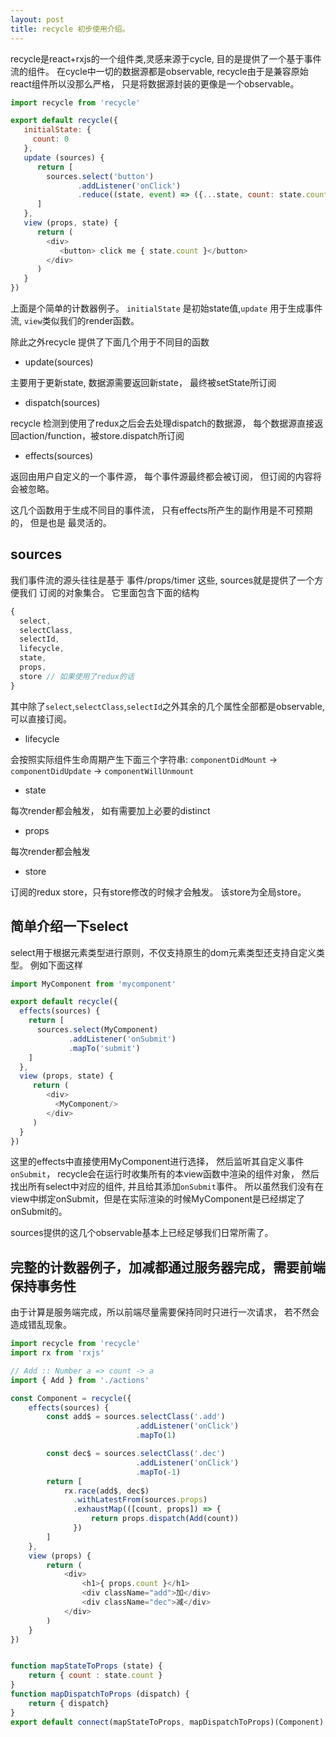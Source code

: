 ```yaml
---
layout: post
title: recycle 初步使用介绍。
---
```


recycle是react+rxjs的一个组件类,灵感来源于cycle, 目的是提供了一个基于事件流的组件。 在cycle中一切的数据源都是observable, recycle由于是兼容原始react组件所以没那么严格， 只是将数据源封装的更像是一个observable。


```javascript
import recycle from 'recycle'

export default recycle({
   initialState: {
     count: 0
   },
   update (sources) {
      return [
        sources.select('button')
               .addListener('onClick')
               .reduce((state, event) => ({...state, count: state.count + 1}))
      ]
   },
   view (props, state) {
      return (
        <div>
           <button> click me { state.count }</button>
        </div>
      )
   }
})
```

上面是个简单的计数器例子。 `initialState` 是初始state值,`update` 用于生成事件流,
`view`类似我们的render函数。

除此之外recycle 提供了下面几个用于不同目的函数

* update(sources)

主要用于更新state, 数据源需要返回新state， 最终被setState所订阅

* dispatch(sources)

recycle 检测到使用了redux之后会去处理dispatch的数据源，
每个数据源直接返回action/function，被store.dispatch所订阅

* effects(sources)

返回由用户自定义的一个事件源， 每个事件源最终都会被订阅， 但订阅的内容将会被忽略。


这几个函数用于生成不同目的事件流， 只有effects所产生的副作用是不可预期的， 但是也是
最灵活的。

## sources

我们事件流的源头往往是基于 事件/props/timer 这些, sources就是提供了一个方便我们
订阅的对象集合。 它里面包含下面的结构

```javascript
{
  select,
  selectClass,
  selectId,
  lifecycle,
  state,
  props,
  store // 如果使用了redux的话
}
```

其中除了`select`,`selectClass`,`selectId`之外其余的几个属性全部都是observable, 可以直接订阅。

* lifecycle

会按照实际组件生命周期产生下面三个字符串: `componentDidMount` -> `componentDidUpdate` -> `componentWillUnmount`

* state

每次render都会触发， 如有需要加上必要的distinct

* props

每次render都会触发

* store

订阅的redux store，只有store修改的时候才会触发。 该store为全局store。

## 简单介绍一下select

select用于根据元素类型进行原则，不仅支持原生的dom元素类型还支持自定义类型。 例如下面这样

```javascript
import MyComponent from 'mycomponent'

export default recycle({
  effects(sources) {
    return [
      sources.select(MyComponent)
             .addListener('onSubmit')
             .mapTo('submit')
    ]
  },
  view (props, state) {
     return (
        <div>
          <MyComponent/>
        </div>
     )
  }
})

```

这里的effects中直接使用MyComponent进行选择， 然后监听其自定义事件`onSubmit`， recycle会在运行时收集所有的本view函数中渲染的组件对象， 然后找出所有select中对应的组件, 并且给其添加`onSubmit`事件。 所以虽然我们没有在view中绑定onSubmit，但是在实际渲染的时候MyComponent是已经绑定了onSubmit的。

sources提供的这几个observable基本上已经足够我们日常所需了。


## 完整的计数器例子，加减都通过服务器完成，需要前端保持事务性

由于计算是服务端完成，所以前端尽量需要保持同时只进行一次请求， 若不然会造成错乱现象。

``` javascript
import recycle from 'recycle'
import rx from 'rxjs'

// Add :: Number a => count -> a
import { Add } from './actions'

const Component = recycle({
    effects(sources) {
        const add$ = sources.selectClass('.add')
                            .addListener('onClick')
                            .mapTo(1)

        const dec$ = sources.selectClass('.dec')
                            .addListener('onClick')
                            .mapTo(-1)
        return [
            rx.race(add$, dec$)
              .withLatestFrom(sources.props)
              .exhaustMap(([count, props]) => {
                  return props.dispatch(Add(count))
              })
        ]
    },
    view (props) {
        return (
            <div>
                <h1>{ props.count }</h1>
                <div className="add">加</div>
                <div className="dec">减</div>
            </div>
        )
    }
})


function mapStateToProps (state) {
    return { count : state.count }
}
function mapDispatchToProps (dispatch) {
    return { dispatch}
}
export default connect(mapStateToProps, mapDispatchToProps)(Component)
```
